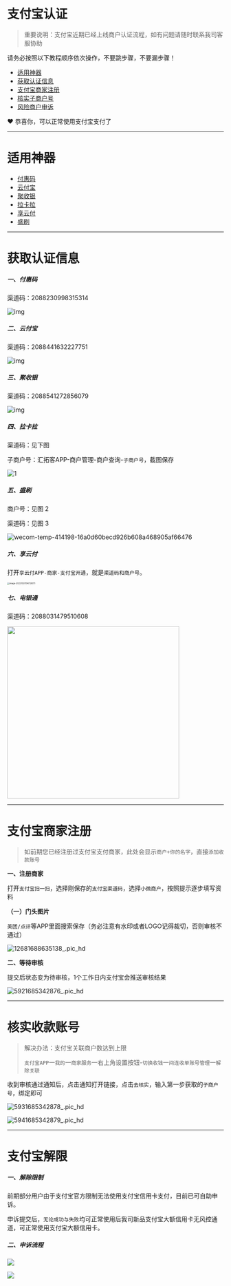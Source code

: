 # 支付宝认证

> 重要说明：支付宝近期已经上线商户认证流程，如有问题请随时联系我司客服协助

请务必按照以下教程顺序依次操作，不要跳步骤，不要漏步骤！

- [适用神器](#适用神器)
- [获取认证信息](#获取认证信息)
- [支付宝商家注册](#支付宝商家注册)
- [核实子商户号](#核实收款账号)
- [风险商户申诉](tool/zfbjx.md)

:heart: 恭喜你，可以正常使用支付宝支付了

---

# 适用神器

- [付惠码](#一、付惠码)
- [云付宝](#二、云付宝)
- [聚收银](#三、聚收银)
- [拉卡拉](#四、拉卡拉)
- [享云付](#六、享云付)
- [盛刷](#五、盛刷)

---

# 获取认证信息

##### 一、付惠码

渠道码：2088230998315314

![img](https://cos.zjkmkj.com/media/2024/08/20/74cd7c511873ebb834ca0d490fd83fc4-2.webp)

##### 二、云付宝

渠道码：2088441632227751

![img](https://cos.zjkmkj.com/media/2024/08/20/d761221704ae19e7cb88e27cac6200fd-2.webp)

##### 三、聚收银

渠道码：2088541272856079

![img](https://cos.zjkmkj.com/media/2024/08/20/b9109df5500f6d0d05737f35d99eec46-2.webp)

##### 四、拉卡拉

渠道码：见下图

子商户号：汇拓客APP-商户管理-商户查询-`子商户号`，截图保存

![1](https://cos.zjkmkj.com/media/2024/08/20/ea696d49a8eaeb5fe0c183074bf0f6b0-2.webp)

##### 五、盛刷

商户号：见图 2

渠道码：见图 3

![wecom-temp-414198-16a0d60becd926b608a468905af66476](https://cos.zjkmkj.com/media/2024/08/20/72e73928566d5190cb07a67b45b0c90a-2.webp)

##### 六、享云付

打开`享云付APP-商家-支付宝开通`，就是`渠道码和商户号`。

<img src="https://cos.zjkmkj.com/media/2024/08/20/652cee7470991a38f2b8ee21050b55e9-2.webp" alt="image-20221020194728011" style="zoom:33%;" />

##### 七、电银通

渠道码：2088031479510608

<img src="https://cos.zjkmkj.com/media/2024/08/22/4a12129d9e7afb285abcf1696d555541-2.webp" width=400/>

---

# 支付宝商家注册

> 如前期您已经注册过支付宝支付商家，此处会显示`商户+你的名字`，直接`添加收款账号`

**一、注册商家**

打开`支付宝扫一扫`，选择刚保存的`支付宝渠道码`，选择`小微商户`，按照提示逐步填写资料

**（一）门头图片**

`美团/点评`等APP里面搜索保存（务必注意有水印或者LOGO记得裁切，否则审核不通过）

![12681688635138_.pic_hd](https://cos.zjkmkj.com/media/2024/08/20/34cdf29d145f980317f303484d493f64-2.webp)

**二、等待审核**

提交后状态变为待审核，1个工作日内支付宝会推送审核结果

![5921685342876_.pic_hd](https://cos.zjkmkj.com/media/2024/08/20/769c52d0ffc5676d6283eab79ca31de2-2.webp)

---

# 核实收款账号

> 解决办法：支付宝关联商户数达到上限
>
> `支付宝APP`一`我的`一`商家服务`一右上角设置按钮-`切换收钱`一`间连收单账号管理`一`解除关联`

收到审核通过通知后，点击通知打开链接，点击`去核实`，输入第一步获取的`子商户号`，绑定即可

![5931685342878_.pic_hd](https://cos.zjkmkj.com/media/2024/08/20/74299da79c0841f387751d10dda92e1a-2.webp)

![5941685342879_.pic_hd](https://cos.zjkmkj.com/media/2024/08/20/155ca2aca7549ca966f9cc4410164e23-2.webp)

---

# 支付宝解限

##### 一、解除限制

前期部分用户由于支付宝官方限制无法使用支付宝信用卡支付，目前已可自助申诉。

申诉提交后，`无论成功与失败`均可正常使用后我司新品支付宝大额信用卡无风控通道，可正常使用支付宝大额信用卡。

##### 二、申诉流程

![](https://cos.zjkmkj.com/media/2024/08/20/778a958f78c9be785a60bc7993e56e31-2.webp)

![](https://cos.zjkmkj.com/media/2024/08/20/dbbcf984991d6eef4109bffb006c2e79-2.webp)
